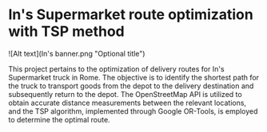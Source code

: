 # In's Supermarket route optimization with TSP method

![Alt text](In's banner.png "Optional title")

This project pertains to the optimization of delivery routes for In's Supermarket truck in Rome. The objective is to identify the shortest path for the truck to transport goods from the depot to the delivery destination and subsequently return to the depot. The OpenStreetMap API is utilized to obtain accurate distance measurements between the relevant locations, and the TSP algorithm, implemented through Google OR-Tools, is employed to determine the optimal route.
